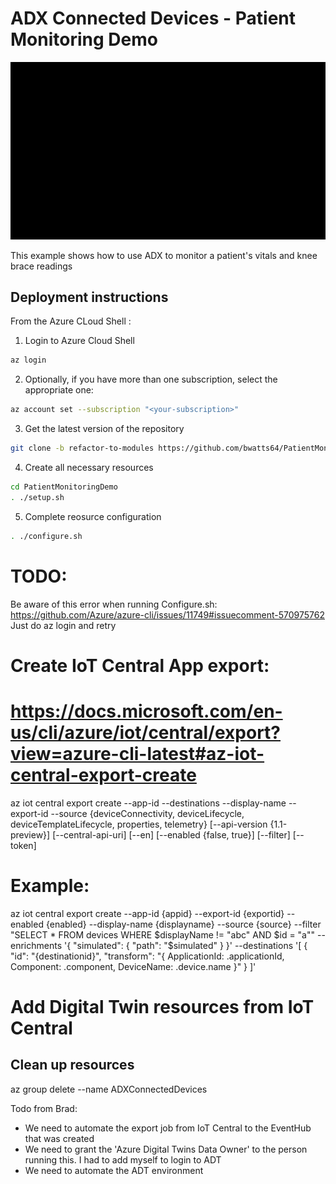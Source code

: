 # ADX Connected Devices - Patient Monitoring Demo

![alt tag](./assets/AutomationPresentation.gif)

This example shows how to use ADX to monitor a patient's vitals and knee brace readings


## Deployment instructions

From the Azure CLoud Shell :
1. Login to Azure Cloud Shell
```bash
az login
```
2. Optionally, if you have more than one subscription, select the appropriate one:
```bash
az account set --subscription "<your-subscription>"
```
3. Get the latest version of the repository
```bash
git clone -b refactor-to-modules https://github.com/bwatts64/PatientMonitoringDemo.git
```
4. Create all necessary resources
```bash
cd PatientMonitoringDemo
. ./setup.sh
```
5. Complete reosurce configuration
```bash
. ./configure.sh
```
# TODO:

Be aware of this error when running Configure.sh:
https://github.com/Azure/azure-cli/issues/11749#issuecomment-570975762
Just do az login and retry


# Create IoT Central App export:
# https://docs.microsoft.com/en-us/cli/azure/iot/central/export?view=azure-cli-latest#az-iot-central-export-create
az iot central export create --app-id
                             --destinations
                             --display-name
                             --export-id
                             --source {deviceConnectivity, deviceLifecycle, deviceTemplateLifecycle, properties, telemetry}
                             [--api-version {1.1-preview}]
                             [--central-api-uri]
                             [--en]
                             [--enabled {false, true}]
                             [--filter]
                             [--token]
# Example:
az iot central export create --app-id {appid} --export-id {exportid} --enabled {enabled} --display-name {displayname} --source {source} --filter "SELECT * FROM devices WHERE $displayName != "abc" AND $id = "a"" --enrichments '{
  "simulated": {
    "path": "$simulated"
  }
}' --destinations '[
  {
    "id": "{destinationid}",
    "transform": "{ ApplicationId: .applicationId, Component: .component, DeviceName: .device.name }"
  }
]'


# Add Digital Twin resources from IoT Central


## Clean up resources
az group delete --name ADXConnectedDevices


Todo from Brad:
- We need to automate the export job from IoT Central to the EventHub that was created
- We need to grant the 'Azure Digital Twins Data Owner' to the person running this. I had to add myself to login to ADT
- We need to automate the ADT environment